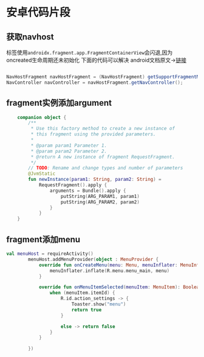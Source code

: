 # 安卓代码片段

## 获取navhost

标签使用`androidx.fragment.app.FragmentContainerView`会闪退,因为oncreated生命周期还未初始化
下面的代码可以解决
android文档原文->[链接](https://developer.android.google.cn/guide/navigation/navigation-getting-started?hl=zh-cn#java)

```java

NavHostFragment navHostFragment = (NavHostFragment) getSupportFragmentManager().findFragmentById(R.id.nav_host_fragment_activity_main);
NavController navController = navHostFragment.getNavController();
```

## fragment实例添加argument

```kotlin
    companion object {
        /**
         * Use this factory method to create a new instance of
         * this fragment using the provided parameters.
         *
         * @param param1 Parameter 1.
         * @param param2 Parameter 2.
         * @return A new instance of fragment RequestFragment.
         */
        // TODO: Rename and change types and number of parameters
        @JvmStatic
        fun newInstance(param1: String, param2: String) =
            RequestFragment().apply {
                arguments = Bundle().apply {
                    putString(ARG_PARAM1, param1)
                    putString(ARG_PARAM2, param2)
                }
            }
    }
```

## fragment添加menu

```kotlin
val menuHost = requireActivity()
        menuHost.addMenuProvider(object : MenuProvider {
            override fun onCreateMenu(menu: Menu, menuInflater: MenuInflater) {
                menuInflater.inflate(R.menu.menu_main, menu)
            }

            override fun onMenuItemSelected(menuItem: MenuItem): Boolean {
                when (menuItem.itemId) {
                    R.id.action_settings -> {
                        Toaster.show("menu")
                        return true
                    }

                    else -> return false
                }
            }

        })

```
